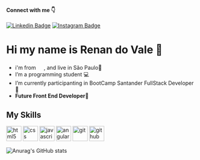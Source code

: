 #### Connect with me :point_down:
[![Linkedin Badge](https://img.shields.io/badge/-LinkedIn-blue?style=flat-square&logo=Linkedin&logoColor=white&link=https://www.linkedin.com/in/renansvale/)](https://www.linkedin.com/in/renansvale/) [![Instagram Badge](https://img.shields.io/badge/-Instagram-red?style=flat-square&logo=Instagram&logoColor=white&link=https://www.instagram.com/renan_dovale/)](https://www.instagram.com/renan_dovale/)

# Hi my name is Renan do Vale 👋

- i'm from <img src="https://emojipedia-us.s3.dualstack.us-west-1.amazonaws.com/thumbs/120/google/274/flag-brazil_1f1e7-1f1f7.png" width="17" height="17">, and live in São Paulo🌇
- I’m a programming student :computer:
- I’m currently participanting in BootCamp Santander FullStack Developer :brain:
- **Future Front End Developer**👊

## My Skills 

<img src="https://cdn.jsdelivr.net/gh/devicons/devicon/icons/html5/html5-original.svg" width="40" heigh="40" alt="html5">
<img src="https://cdn.jsdelivr.net/gh/devicons/devicon/icons/css3/css3-original.svg" width="40" heigh="40" alt="css">
<img src="https://cdn.jsdelivr.net/gh/devicons/devicon/icons/javascript/javascript-original.svg" width="40" heigh="40" alt="javascript">
<img src="https://cdn.jsdelivr.net/gh/devicons/devicon/icons/angularjs/angularjs-original.svg" width="40" heigh="40" alt="angular">
<img src="https://cdn.jsdelivr.net/gh/devicons/devicon/icons/git/git-original.svg" width="40" heigh="40" alt="git">
<img src="https://cdn.jsdelivr.net/gh/devicons/devicon/icons/github/github-original.svg" width="40" heigh="40" alt="github">
<!--<img src="https://cdn.jsdelivr.net/gh/devicons/devicon/icons/typescript/typescript-original.svg" width="40" heigh="40" alt="html5">
<img src="https://cdn.jsdelivr.net/gh/devicons/devicon/icons/react/react-original.svg" width="40" heigh="40" alt="react">-->

![Anurag's GitHub stats](https://github-readme-stats.vercel.app/api?username=renansvale&theme=algolia&show_icons=true)




 
<!--
**renansvale/renansvale** is a ✨ _special_ ✨ repository because its `README.md` (this file) appears on your GitHub profile.

Here are some ideas to get you started:

- 🔭 I’m currently working on ...
- 🌱 I’m currently learning ...
- 👯 I’m looking to collaborate on ...
- 🤔 I’m looking for help with ...
- 💬 Ask me about ...
- 📫 How to reach me: ...
- 😄 Pronouns: ...
- ⚡ Fun fact: ...
-->
